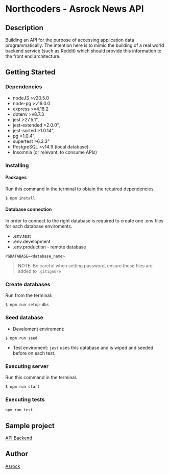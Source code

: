 # Northcoders - Asrock News API

## Description

Building an API for the purpose of accessing application data programmatically. The intention here is to mimic the building of a real world backend service (such as Reddit) which should provide this information to the front end architecture.

## Getting Started

### Dependencies

- nodeJS        >v20.5.0
- node-pg       >v16.0.0
- express     >v4.18.2
- dotenv        >v8.7.3
- jest          >27.5.1",
- jest-extended >2.0.0",
- jest-sorted   >1.0.14",
- pg     >1.0.4",
- supertest     >6.3.3"
- PostgreSQL    >v14.9 (local database)
- Insomnia      (or relevant, to consume APIs)

### Installing

#### Packages
Run this command in the terminal to obtain the required dependencies.
```
$ npm install
````

#### Database connection
In order to connect to the right database is required to create one .env files for each database enviroments.

- .env.test
- .env.development
- .env.production - remote database

``` 
PGDATABASE=<database_name>
```
> NOTE: Be careful when setting password, ensure these files are added to `.gitignore`
### Create databases
Run from the terminal:
```
$ npm run setup-dbs
```

### Seed database

- Develoment enviroment:
```
$ npm run seed
```

- Test enviroment: ```jest``` uses this database and is wiped and seeded before on each test.

### Executing server

Run this command in the terminal.

```
$ npm run start
```

### Executing tests

```
npm run test
```

## Sample project

[API Backend](https://asrock-be-nc-news.onrender.com/api)

## Author

[Asrock](https://github.com/Asrock/asrock-be-nc-news)